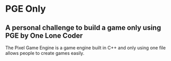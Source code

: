 # PGE Only

## A personal challenge to build a game only using PGE by One Lone Coder

The Pixel Game Engine is a game engine built in C++ and only using one file allows people to create games easily.